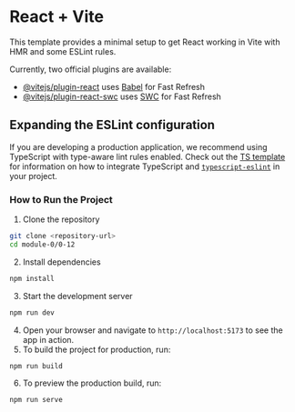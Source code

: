 # React + Vite

This template provides a minimal setup to get React working in Vite with HMR and some ESLint rules.

Currently, two official plugins are available:

- [@vitejs/plugin-react](https://github.com/vitejs/vite-plugin-react/blob/main/packages/plugin-react) uses [Babel](https://babeljs.io/) for Fast Refresh
- [@vitejs/plugin-react-swc](https://github.com/vitejs/vite-plugin-react/blob/main/packages/plugin-react-swc) uses [SWC](https://swc.rs/) for Fast Refresh

## Expanding the ESLint configuration

If you are developing a production application, we recommend using TypeScript with type-aware lint rules enabled. Check out the [TS template](https://github.com/vitejs/vite/tree/main/packages/create-vite/template-react-ts) for information on how to integrate TypeScript and [`typescript-eslint`](https://typescript-eslint.io) in your project.


### How to Run the Project
1. Clone the repository
```bash
git clone <repository-url>
cd module-0/0-12
```
2. Install dependencies
```bash
npm install
```
3. Start the development server
```bash
npm run dev
```
4. Open your browser and navigate to `http://localhost:5173` to see the app in action.
5. To build the project for production, run:
```bash 
npm run build
```
6. To preview the production build, run:
```bash
npm run serve
```
